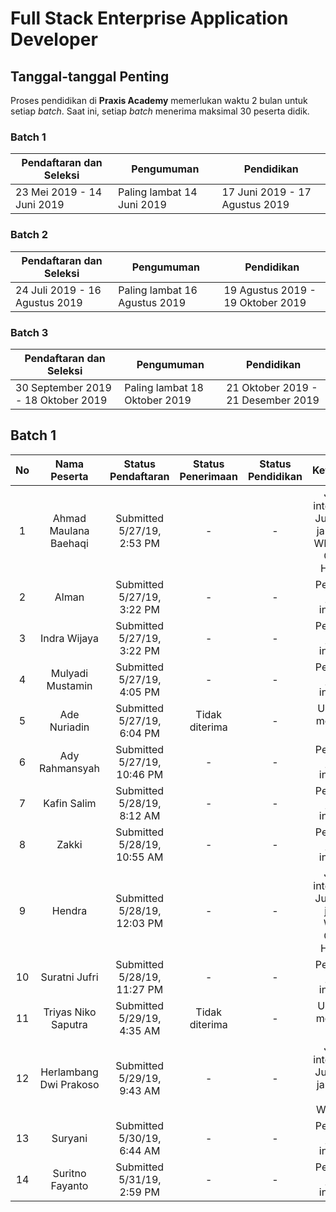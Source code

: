 # Full Stack Enterprise Application Developer

## Tanggal-tanggal Penting

Proses pendidikan di **Praxis Academy** memerlukan waktu 2 bulan untuk setiap *batch*. Saat ini,
setiap *batch* menerima maksimal 30 peserta didik.

### Batch 1

Pendaftaran dan Seleksi | Pengumuman | Pendidikan
--- | --- | ---
23 Mei 2019 - 14 Juni 2019  | Paling lambat 14 Juni 2019 | 17 Juni 2019 - 17 Agustus 2019

### Batch 2

Pendaftaran dan Seleksi | Pengumuman | Pendidikan
--- | --- | ---
24 Juli 2019 - 16 Agustus 2019  | Paling lambat 16 Agustus 2019 | 19 Agustus 2019 - 19 Oktober 2019

### Batch 3

Pendaftaran dan Seleksi | Pengumuman | Pendidikan
--- | --- | ---
30 September 2019 - 18 Oktober 2019| Paling lambat 18 Oktober 2019 | 21 Oktober 2019 - 21 Desember 2019

## Batch 1

| No | Nama Peserta | Status Pendaftaran | Status Penerimaan | Status Pendidikan | Keterangan |
|:--:|:------------:|:------------------:|:-----------------:|:-----------------:|:----------:|
| 1  | Ahmad Maulana Baehaqi | Submitted 5/27/19, 2:53 PM | - | - | Jadwal interview: 1 Juni 2019, jam 09:00 WIB - WA / Google Hangout |
| 2  | Alman | Submitted 5/27/19, 3:22 PM | - | - | Penentuan jadwal interview |
| 3  | Indra Wijaya | Submitted 5/27/19, 3:22 PM | - | - | Penentuan jadwal interview |
| 4  | Mulyadi Mustamin | Submitted 5/27/19, 4:05 PM | - | - | Penentuan jadwal interview |
| 5  | Ade Nuriadin | Submitted 5/27/19, 6:04 PM | Tidak diterima | - | Usia tidak memenuhi syarat |
| 6  | Ady Rahmansyah | Submitted 5/27/19, 10:46 PM | - | - | Penentuan jadwal interview |
| 7  | Kafin Salim | Submitted 5/28/19, 8:12 AM | - | - | Penentuan jadwal interview |
| 8  | Zakki | Submitted 5/28/19, 10:55 AM | - | - | Penentuan jadwal interview |
| 9  | Hendra | Submitted 5/28/19, 12:03 PM | - | - | Jadwal interview: 3 Juni 2019, jam 10 WITA - Google Hangout |
| 10  | Suratni Jufri | Submitted 5/28/19, 11:27 PM | - | - | Penentuan jadwal interview |
| 11  | Triyas Niko Saputra | Submitted 5/29/19, 4:35 AM | Tidak diterima | - | Usia tidak memenuhi syarat |
| 12  | Herlambang Dwi Prakoso | Submitted 5/29/19, 9:43 AM | - | - | Jadwal interview: 3 Juni 2019, jam 15:30 WIB, WhatsApp |
| 13  | Suryani | Submitted 5/30/19, 6:44 AM | - | - | Penentuan jadwal interview |
| 14  | Suritno Fayanto | Submitted 5/31/19, 2:59 PM | - | - | Penentuan jadwal interview |
